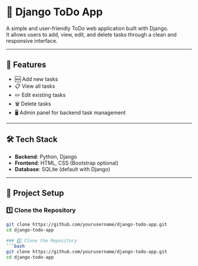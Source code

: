 # 📝 Django ToDo App

A simple and user-friendly ToDo web application built with Django.  
It allows users to add, view, edit, and delete tasks through a clean and responsive interface.

---

## 📁 Features

- 🆕 Add new tasks
- 📋 View all tasks
- ✏️ Edit existing tasks
- 🗑️ Delete tasks
- 🖥️ Admin panel for backend task management

---

## 🛠️ Tech Stack

- **Backend**: Python, Django
- **Frontend**: HTML, CSS (Bootstrap optional)
- **Database**: SQLite (default with Django)

---
## 🚀 Project Setup

### 1️⃣ Clone the Repository
```bash
git clone https://github.com/yourusername/django-todo-app.git
cd django-todo-app

### 1️⃣ Clone the Repository
```bash
git clone https://github.com/yourusername/django-todo-app.git
cd django-todo-app


